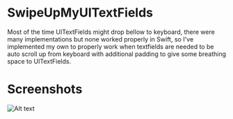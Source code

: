 # SwipeUpMyUITextFields
Most of the time UITextFields might drop bellow to keyboard, there were many implementations but none worked properly in Swift,
so I've implemented my own to properly work when textfields are needed to be auto scroll up from keyboard with additional padding to give some breathing space to UITextFields.

# Screenshots
![Alt text](/SwipeUp.gif?raw=true "screen cast gif")
